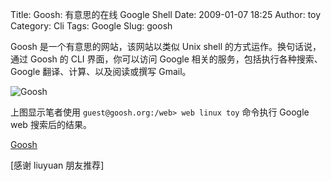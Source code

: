 Title: Goosh: 有意思的在线 Google Shell
Date: 2009-01-07 18:25
Author: toy
Category: Cli
Tags: Google
Slug: goosh

Goosh 是一个有意思的网站，该网站以类似 Unix shell
的方式运作。换句话说，通过 Goosh 的 CLI 界面，你可以访问 Google
相关的服务，包括执行各种搜索、Google 翻译、计算、以及阅读或撰写 Gmail。

![Goosh](http://i.linuxtoy.org/images/2009/01/goosh.png)

上图显示笔者使用 `guest@goosh.org:/web> web linux toy` 命令执行 Google
web 搜索后的结果。

[Goosh](http://www.goosh.org)

[感谢 liuyuan 朋友推荐]
